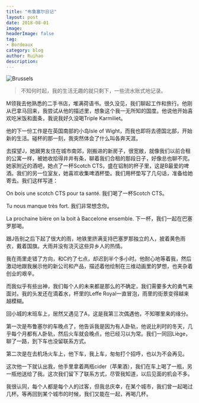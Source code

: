 ```yaml
---
title: "布鲁塞尔日记"
layout: post
date: 2018-08-01
image: 
headerImage: false
tag:
- Bordeaux
category: blog
author: Ruihao
description: 
---
```


![Brussels](https://github.com/ruihqiu/ruihqiu.github.io/blob/master/assets/images/Brussels.jpg?raw=true)

<div class="breaker"></div>

>  不知何时起，我的生活无趣的就只剩下，一些流水账式地记录。

<div class="breaker"></div>

M领我去他熟悉的二手书店，堆满荷语书。很久没见，我们聊起工作和旅行。他刚从巴拿马回来，我尝试从他的描述里，想象这个我一无所知的国度。他说他开始喜欢吃米饭和面条，我说我好久没喝Triple Karmiliet。

他的下一份工作是在英国南部的小岛Isle of Wight，而我也即将去德国北部，开始新的生活。碰杯的那一刻，我突然体会了什么叫各奔天涯。

<div class="breaker"></div>

去探望J，她跟男友住在城市南郊，刚搬进的新房子，很宽敞，就像我们以前合租的公寓一样，被她收拾得井井有条，聊着我们合租的那段日子，好像总也聊不完。她家附近的酒吧，她点了一杯Scotch CTS，盛在铝制的杯子里，这是B最爱的啤酒。我们的另一位室友，她喜欢收集啤酒杯垫。我们用杯垫写了几句话，准备给她寄去。我们这样写道：

On bois une scotch CTS pour ta santé. 我们喝了一杯Scotch CTS。

Tu nous manque très fort. 我们非常想念你。

La prochaine bière on la boit à Baccelone ensemble. 下一杯，我们一起在巴塞罗那喝。

<div class="breaker"></div>

跟J告别之后下起了很大的雨，地铁里挤满支持巴塞罗那独立的人，披着黄色雨衣，戴着国旗。大雨并没有浇灭这些异乡人的热情。

我在雨里走错了方向，和C约了七点，却迟到半个多小时。他耐心地等着我，然后激动地跟我展示他的新公司和产品，描述着他绘制在三维动画里的梦想，也夹杂着创业的艰辛。

而我似乎有些出神，我们每个人的未来都是那么的不确定，我们需要多大的勇气来面对。我的头发还在滴着水，杯里的Leffe Royal一直冒泡，雨里的街景变得越来越模糊。

<div class="breaker"></div>

回小城的末班车上，居然又遇见了A，这是我第三次偶遇他，不知哪里来的缘分。

第一次是布鲁塞尔的车晚点了，他告诉我是因为有人卧轨，他说比利时的冬天，几乎每个月都有人卧轨，然后火车就会晚点，他已经习以为常。我们一同回Liège，聊了一路，到下车也没留联系方式。

第二次是在去机场火车上，他下车，我上车，匆匆打个招呼，也以为不会再见。

这次他一下就认出我，他手里拿着两瓶cider（苹果酒），我们在车上喝了一瓶，另一瓶他送给了我。这次我们留下了联系方式，尽管我知道，以后见面的机会不多。

<div class="breaker"></div>

我很认同，每个人都是每个人的过客，但我总庆幸，在某个城市，我们曾一起喝过几杯。等再回到某个城市的时候，我们又能在一起，再喝几杯。

<div class="breaker"></div>